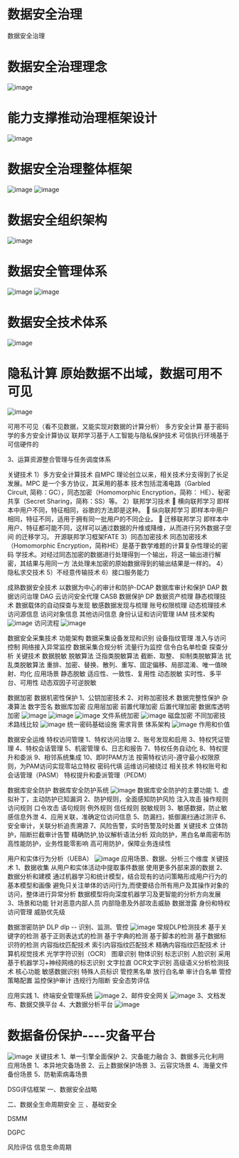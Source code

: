 # 数据安全治理
数据安全治理





# 数据安全治理理念
![image](https://user-images.githubusercontent.com/7948479/223390203-346d1fe9-f3dc-4e4a-adea-640b9e2112b4.png)
# 能力支撑推动治理框架设计
![image](https://user-images.githubusercontent.com/7948479/223395162-13960cef-b1b9-4e12-857c-3101bbc0eb93.png)
# 数据安全治理整体框架
![image](https://user-images.githubusercontent.com/7948479/223399110-5c8c9f2c-7745-4451-9ce1-e2fef6ea49e6.png)
![image](https://user-images.githubusercontent.com/7948479/223399605-10853ef0-23dc-42fa-a25a-e4676964f35c.png)

# 数据安全组织架构
![image](https://user-images.githubusercontent.com/7948479/223407628-23986eac-e0b8-4172-849d-8fe554e662ba.png)
# 数据安全管理体系
![image](https://user-images.githubusercontent.com/7948479/223408376-d3e746b1-9cc9-421d-a7d5-717e09c32a49.png)
![image](https://user-images.githubusercontent.com/7948479/223408446-2b278388-a8b5-4371-81bd-5f8356b35d0a.png)
# 数据安全技术体系
![image](https://user-images.githubusercontent.com/7948479/223408736-af1db1ab-0c39-4d76-b32d-12451a7fb832.png)


# 隐私计算 原始数据不出域，数据可用不可见
![image](https://user-images.githubusercontent.com/7948479/233823952-1da2a21e-501c-45d4-96e9-5ffb4120ad66.png)

可用不可见（看不见数据，又能实现对数据的计算分析）
多方安全计算 基于密码学的多方安全计算协议
联邦学习基于人工智能与隐私保护技术
可信执行环境基于可信硬件的




3、运算资源整合管理与任务调度体系

关键技术
1）多方安全计算技术
自MPC 理论创立以来，相关技术分支得到了长足发展。MPC 是一个多方协议，其采用的基本
技术包括混淆电路（Garbled Circuit, 简称：GC），同态加密（Homomorphic Encryption，简称：
HE）、秘密共享（Secret Sharing，简称：SS）等。
2）联邦学习技术
 横向联邦学习
即样本中用户不同，特征相同，谷歌的方法即是这种。
 纵向联邦学习
即样本中用户相同，特征不同，适用于拥有同一批用户的不同企业。
 迁移联邦学习
即样本中用户、特征都可能不同，这样可以通过数据的升维或降维，从而进行另外数据子空间
的迁移学习。
开源联邦学习框架FATE
3）同态加密技术
同态加密技术（Homomorphic Encryption，简称HE）是基于数学难题的计算复杂性理论的密码
学技术。对经过同态加密的数据进行处理得到一个输出，将这一输出进行解密，其结果与用同一方
法处理未加密的原始数据得到的输出结果是一样的。
4）隐私求交技术
5）不经意传输技术
6）接口服务能力







成熟数据安全技术
以数据为中心的审计和防护-DCAP
数据库审计和保护 DAP
数据访问治理 DAG
云访问安全代理 CASB
数据保护  DP
数据资产梳理
静态梳理技术
数据载体的自动探查与发现
敏感数据发现与梳理
账号权限梳理
动态梳理技术
访问源信息
访问对象信息
其他访问信息
身份认证和访问管理  IAM
技术架构
![image](https://user-images.githubusercontent.com/7948479/223386967-27ab6bb9-9afc-46f6-b98d-d204a8c4929d.png)
访问流程
![image](https://user-images.githubusercontent.com/7948479/223387250-843c295b-1b51-4695-96cb-4f8be14d1126.png)




数据安全采集技术
功能架构
数据采集设备发现和识别
设备指纹管理
准入与访问控制
网络接入异常监控
数据采集合规分析
流量行为监控
信令白名单检查
探查分析
关键技术
数据脱敏
脱敏算法
泛指类脱敏算法
截断、取整、
抑制类脱敏算法
扰乱类脱敏算法
重排、加密、替换、散列、重写、固定偏移、局部混淆、唯一值映射、均化
应用场景
静态脱敏
适应性、一致性、复用性
动态脱敏
实时性、多平台、可用性
动态双因子可逆脱敏




数据加密
数据机密性保护
1、公钥加密技术
2、对称加密技术
数据完整性保护
杂凑算法
数字签名
数据库加密
应用层加密
前置代理加密
后置代理加密
数据库透明加密
![image](https://user-images.githubusercontent.com/7948479/223370466-5763cb00-252f-4a16-b8f5-c907998fbeef.png)
![image](https://user-images.githubusercontent.com/7948479/223370686-f49a70b5-212a-4995-b22b-ba2ea726db98.png)
![image](https://user-images.githubusercontent.com/7948479/223370748-cd8d0833-7991-4acf-8c74-9170ff638d81.png)
文件系统加密
![image](https://user-images.githubusercontent.com/7948479/223370863-6a78f193-76e9-4ed1-9074-c7e617a63aaf.png)
磁盘加密
不同加密技术路线比较
![image](https://user-images.githubusercontent.com/7948479/223371098-d96060ab-1aa2-41b6-967e-c4be192e6ae3.png)
统一密码基础设施
需求背景
体系架构
![image](https://user-images.githubusercontent.com/7948479/223371327-ff47c089-f213-41d4-99c2-4f60c6249d25.png)
作用和价值



数据安全运维
特权访问管理
1、特权访问治理
2、账号发现和启用
3、特权凭证管理
4、特权会话管理
5、机密管理
6、日志和报告
7、特权任务自动化
8、特权提升和委派
9、相邻系统集成
10、即时PAM方法 按需特权访问-遵守最小权限原则，为PAM访问实现零站立特权
密码代填
运维访问被绕过
相关技术
特权账号和会话管理（PASM）
特权提升和委派管理（PEDM）





数据库安全防护
数据库安全防护系统
![image](https://user-images.githubusercontent.com/7948479/223043707-4bd8f2fb-1e13-4cf0-958a-1ba9041a3d42.png)
数据库安全防护的主要功能
1、虚拟补丁，主动防护已知漏洞
2、防护规则，全面感知防护风险
注入攻击
操作规则
访问规则
口令攻击
语句规则
例外规则
信任规则
脱敏规则
3、敏感数据，防止敏感信息外泄
4、应用关联，准确定位访问信息
5、防漏扫，抵御漏扫通过测评
6、安全审计，关联分析追责溯源
7、风险告警，实时告警及时处置
关键技术
立体防护，阻断拦截审计告警
精确防护,协议解析语法分析
双向防护，黑白名单周密布防
高性能防护，业务性能零影响
高可用防护，保障业务连续性




用户和实体行为分析（UEBA）
![image](https://user-images.githubusercontent.com/7948479/223009540-62c48c63-b6da-4216-9b4c-2dd6221eec81.png)
应用场景、数据、分析三个维度
关键技术
1、数据收集
从用户和实体活动中提取事件数据
使用更多外部来源的数据
2、数据分析和建模
通过机器学习和统计模型，结合现有的访问策略形成用户行为的基本模型和画像
避免只关注单体的访问行为,而使要结合所有用户及其操作对象的访问，整体进行异常分析
数据模型将向深度机器学习及更智能的分析方向发展
3、场景和功能
针对恶意内部人员
内部隐患及外部攻击威胁
数据泄露
身份和特权访问管理
威胁优先级


数据泄密防护 DLP 
dlp -- 识别、监测、管控
![image](https://user-images.githubusercontent.com/7948479/222682075-50e442fa-a3ed-403a-bc68-2ecf96d0b05d.png)
常规DLP检测技术
基于关键字的检测
基于正则表达式的检测
基于字典的检测
基于脚本的检测
基于数据标识符的检测
内容指纹匹配技术
索引内容指纹匹配技术
精确内容指纹匹配技术
计算机视觉技术
光学字符识别（OCR）
图章识别
物体识别
标志识别
人脸识别
采用基于机器学习+神经网络的标志识别
文字拉直
OCR文字识别
高级语义分析检测技术
核心功能
敏感数据识别
特殊人员标识
管控黑名单
放行白名单
审计白名单
管控策略配置
监控保护审计
违规行为阻断
安全态势评估


应用实践
1、终端安全管理系统
![image](https://user-images.githubusercontent.com/7948479/222626659-c43be625-7b0f-4e4f-abf6-4c7a005a2db3.png)
2、邮件安全网关
![image](https://user-images.githubusercontent.com/7948479/222626594-a4bc7854-062d-4e33-8078-aa689bc31101.png)
3、文档发布、数据交换平台
4、大数据分析平台
![image](https://user-images.githubusercontent.com/7948479/222626507-a6f07ad9-4f60-48d4-95ae-543af000ee5a.png)



# 数据备份保护----灾备平台
![image](https://user-images.githubusercontent.com/7948479/222626748-ae5ec38f-9db4-463c-a76e-49eccdf5f5f6.png)
关键技术
1、单一引擎全面保护
2、灾备能力融合
3、数据多元化利用
应用场景
1、本异地灾备场景
2、云上数据保护场景
3、云容灾场景
4、海量文件备份场景
5、防勒索病毒场景
 
 



DSG评估框架
一、数据安全战略

二、数据全生命周期安全
三 、基础安全

DSMM

DGPC

风险评估
信息生命周期


